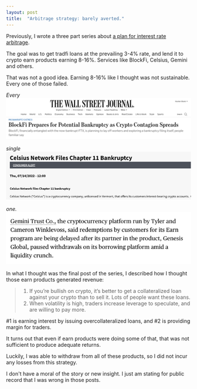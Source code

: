 ```yaml
---
layout: post
title:  "Arbitrage strategy: barely averted."
---
```


Previously, I wrote a three part series about [a plan for interest rate arbitrage](http://huntermonk.com/2021/02/11/why-so-high.html).

The goal was to get tradfi loans at the prevailing 3-4% rate, and lend it to crypto earn products earning 8-16%. Services like BlockFi, Celsius, Gemini and others.

That was not a good idea. Earning 8-16% like I thought was not sustainable. Every one of those failed.

_Every_
![blockfi bankruptcy](/img/arb-fail/blockfi.png)

_single_
![celsius bankruptcy](/img/arb-fail/celsius.png)

_one._
![gemini fail](/img/arb-fail/gemini.png)

In what I thought was the final post of the series, I described how I thought those earn products generated revenue:

>1. If you’re bullish on crypto, it’s better to get a collateralized loan against your crypto than to sell it. Lots of people want these loans.
>2. When volatility is high, traders increase leverage to speculate, and are willing to pay more.

#1 is earning interest by issuing overcollateralized loans, and #2 is providing margin for traders.

It turns out that even if earn products were doing some of that, that was not sufficient to produce adequate returns.

Luckily, I was able to withdraw from all of these products, so I did not incur any losses from this strategy.

I don't have a moral of the story or new insight. I just am stating for public record that I was wrong in those posts.
